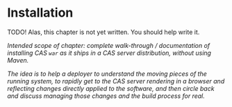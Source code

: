 # Installation #

<p class="todo">TODO! Alas, this chapter is not yet written. You should help write it.</p>

_Intended scope of chapter: complete walk-through / documentation of installing CAS `war` as it ships in a CAS server distribution, *without* using Maven._

_The idea is to help a deployer to understand the moving pieces of the running system, to rapidly get to the CAS server rendering in a browser and reflecting changes directly applied to the software, and then circle back and discuss managing those changes and the build process for real._


